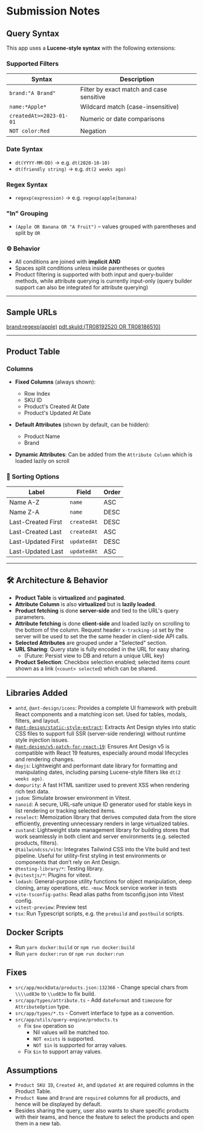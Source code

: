 # Submission Notes

## Query Syntax

This app uses a **Lucene-style syntax** with the following extensions:

### Supported Filters

| Syntax                  | Description                              |
| ----------------------- | ---------------------------------------- |
| `brand:"A Brand"`       | Filter by exact match and case sensitive |
| `name:*Apple*`          | Wildcard match (case-insensitive)        |
| `createdAt>=2023-01-01` | Numeric or date comparisons              |
| `NOT color:Red`         | Negation                                 |

### Date Syntax

- `dt(YYYY-MM-DD)` → e.g. `dt(2020-10-10)`
- `dt(friendly string)` → e.g. `dt(2 weeks ago)`

### Regex Syntax

- `regexp(expression)` → e.g. `regexp(apple|banana)`

### "In" Grouping

- `(Apple OR Banana OR "A Fruit")` – values grouped with parentheses and split by `OR`

### ⚙️ Behavior

- All conditions are joined with **implicit AND**
- Spaces split conditions unless inside parentheses or quotes
- Product filtering is supported with both input and query-builder methods, while attribute querying is currently input-only (query builder support can also be integrated for attribute querying)

---

## Sample URLs

[brand:regexp(apple)](http://localhost:3000/?query=brand%3Aregexp%28apple%29&attributes=name%2Cbrand%2C_basicInfoDateFirstAvailable&page=0)
[pdt.skuId:(TR08192520 OR TR08186510)](http://localhost:3000/?query=pdt.skuId%3A%28TR08192520+OR+TR08186510%29)

---

## Product Table

### Columns

- **Fixed Columns** (always shown):

  - Row Index
  - SKU ID
  - Product's Created At Date
  - Product's Updated At Date

- **Default Attributes** (shown by default, can be hidden):

  - Product Name
  - Brand

- **Dynamic Attributes**: Can be added from the `Attribute Column` which is loaded lazily on scroll

### 🔽 Sorting Options

| Label              | Field       | Order |
| ------------------ | ----------- | ----- |
| Name A-Z           | `name`      | ASC   |
| Name Z-A           | `name`      | DESC  |
| Last-Created First | `createdAt` | DESC  |
| Last-Created Last  | `createdAt` | ASC   |
| Last-Updated First | `updatedAt` | DESC  |
| Last-Updated Last  | `updatedAt` | ASC   |

---

## 🛠️ Architecture & Behavior

- **Product Table** is **virtualized** and **paginated**.
- **Attribute Column** is also **virtualized** but is **lazily loaded**.
- **Product fetching** is done **server-side** and tied to the URL's query parameters.
- **Attribute fetching** is done **client-side** and loaded lazily on scrolling to the bottom of the column. Request header `x-tracking-id` set by the server will be used to set the the same header in client-side API calls.
- **Selected Attributes** are grouped under a "Selected" section.
- **URL Sharing**: Query state is fully encoded in the URL for easy sharing.
  - (Future: Persist view to DB and return a unique URL key)
- **Product Selection**: Checkbox selection enabled; selected items count shown as a link (`<count> selected`) which can be shared.

---

## Libraries Added

- `antd`, `@ant-design/icons`: Provides a complete UI framework with prebuilt React components and a matching icon set. Used for tables, modals, filters, and layout.
- [`@ant-design/static-style-extract`](https://ant.design/docs/react/server-side-rendering#whole-export): Extracts Ant Design styles into static CSS files to support full SSR (server-side rendering) without runtime style injection issues.
- [`@ant-design/v5-patch-for-react-19`](https://ant.design/docs/react/v5-for-19): Ensures Ant Design v5 is compatible with React 19 features, especially around modal lifecycles and rendering changes.
- `dayjs`: Lightweight and performant date library for formatting and manipulating dates, including parsing Lucene-style filters like `dt(2 weeks ago)`.
- `dompurity`: A fast HTML sanitizer used to prevent XSS when rendering rich text data.
- `jsdom`: Simulate browser environment in Vitest.
- `nanoid`: A secure, URL-safe unique ID generator used for stable keys in list rendering or tracking selected items.
- `reselect`: Memoization library that derives computed data from the store efficiently, preventing unnecessary renders in large virtualized tables.
- `zustand`: Lightweight state management library for building stores that work seamlessly in both client and server environments (e.g. selected products, filters).
- `@tailwindcss/vite`: Integrates Tailwind CSS into the Vite build and test pipeline. Useful for utility-first styling in test environments or components that don’t rely on Ant Design.
- `@testing-library/*`: Testing library.
- `@vitestjs/*`: Plugins for vitest.
- `lodash`: General-purpose utility functions for object manipulation, deep cloning, array operations, etc. -`msw`: Mock service worker in tests
- `vite-tsconfig-paths`: Read alias paths from tsconfig.json into Vitest config.
- `vitest-preview`: Preview test
- `tsx`: Run Typescript scripts, e.g. the `prebuild` and `postbuild` scripts.

## Docker Scripts

- Run `yarn docker:build` or `npm run docker:build`
- Run `yarn docker:run` or `npm run docker:run`

## Fixes

- `src/app/mockData/products.json:132366` - Change special chars from `\\\\ud83e` to `\\ud83e` to fix build.
- `src/app/types/attribute.ts` - Add `dateFormat` and `timezone` for `AttributeOption` type.
- `src/app/types/*.ts` - Convert interface to type as a convention.
- `src/app/utils/query-engine/products.ts`
  - Fix `$ne` operation so
    - Nil values will be matched too.
    - `NOT exists` is supported.
    - `NOT $in` is supported for array values.
  - Fix `$in` to support array values.

## Assumptions

- `Product SKU ID`, `Created At`, and `Updated At` are required columns in the Product Table.
- `Product Name` and `Brand` are `required` columns for all products, and hence will be displayed by default.
- Besides sharing the query, user also wants to share specific products with their teams, and hence the feature to select the products and open them in a new tab.
